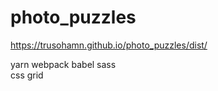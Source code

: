 # photo_puzzles

https://trusohamn.github.io/photo_puzzles/dist/

yarn webpack babel sass  
css grid
